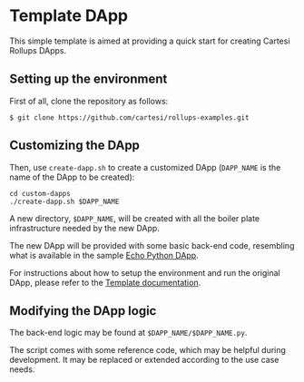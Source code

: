 # Template DApp

This simple template is aimed at providing a quick start for creating Cartesi Rollups DApps.

## Setting up the environment

First of all, clone the repository as follows:

```shell
$ git clone https://github.com/cartesi/rollups-examples.git
```

## Customizing the DApp

Then, use `create-dapp.sh` to create a customized DApp (`DAPP_NAME` is the name of the DApp to be created):

```shell
cd custom-dapps
./create-dapp.sh $DAPP_NAME
```

A new directory, `$DAPP_NAME`, will be created with all the boiler plate infrastructure needed by the new DApp.

The new DApp will be provided with some basic back-end code, resembling what is available in the sample [Echo Python DApp](https://github.com/cartesi/rollups-examples/tree/main/echo-python).

For instructions about how to setup the environment and run the original DApp, please refer to the [Template documentation](./template/README.md).

## Modifying the DApp logic

The back-end logic may be found at `$DAPP_NAME/$DAPP_NAME.py`.

The script comes with some reference code, which may be helpful during development.
It may be replaced or extended according to the use case needs.


